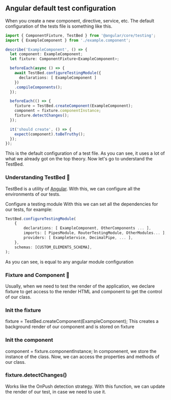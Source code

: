 ## Angular default test configuration
When you create a new component, directive, service, etc. The default configuration of the tests file is something like this.
```ts
import { ComponentFixture, TestBed } from '@angular/core/testing';
import { ExampleComponent } from './example.component';

describe('ExampleComponent', () => {
  let component: ExampleComponent;
  let fixture: ComponentFixture<ExampleComponent>;

  beforeEach(async () => {
    await TestBed.configureTestingModule({
      declarations: [ ExampleComponent ]
    })
    .compileComponents();
  });

  beforeEach(() => {
    fixture = TestBed.createComponent(ExampleComponent);
    component = fixture.componentInstance;
    fixture.detectChanges();
  });

  it('should create', () => {
    expect(component).toBeTruthy();
  });
});
```

This is the default configuration of a test file. As you can see, it uses a lot of what we already got on the top theory. Now let's go to understand the TestBed.

### Understanding TestBed :test_tube:
TestBed is a utility of [Angular](https://angular.io/api/core/testing/TestBed). With this, we can configure all the environments of our tests.

Configure a testing module
With this we can set all the dependencies for our tests, for example:
```ts
TestBed.configureTestingModule(
    {
        declarations: [ ExampleComponent, OtherComponents ... ],
        imports: [ PipesModule, RouterTestingModule, OtherModules... ],
        providers: [ ExampleService, DecimalPipe, ... ],
    },
    schemas: [CUSTOM_ELEMENTS_SCHEMA],
);
```
As you can see, is equal to any angular module configuration

### Fixture and Component :statue_of_liberty: 
Usually, when we need to test the render of the application, we declare fixture to get access to the render HTML and component to get the control of our class.

### Init the fixture
fixture = TestBed.createComponent(ExampleComponent);
This creates a background render of our component and is stored on fixture

### Init the component
component = fixture.componentInstance;
In componenent, we store the instance of the class. Now, we can access the properties and methods of our class.

### fixture.detectChanges()
Works like the OnPush detection strategy. With this function, we can update the render of our test, in case we need to use it.
